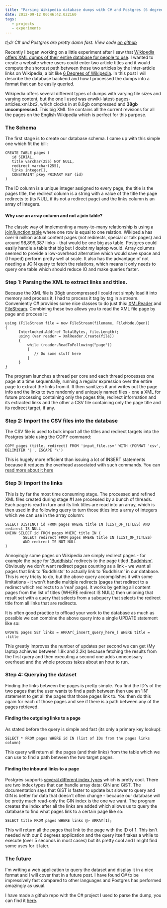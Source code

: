 ```yaml
---
title: "Parsing Wikipedia database dumps with C# and Postgres (6 degrees of Wikipedia)"
date: 2012-09-12 00:46:42.022160
tags:
   - projects
   - experiments
---
```


*tl;dr C# and Postgres are pretty damn fast. View code [on github](https://github.com/orf/Wikipedia-XML-Processor)*

Recently I began working on a little experiment after I saw that [Wikipedia offers XML dumps of their entire database for people to use](https://dumps.wikimedia.org/enwiki/latest/). I wanted to create a website where users could enter two article titles and it would compute the shortest path between those two articles by the inter-article links on Wikipedia, a bit like [6 Degrees of Wikipedia](https://mu.netsoc.ie/wiki/). In this post I will describe the database backend and how I processed the dumps into a format that can be easily queried.

Wikipedia offers several different types of dumps with varying file sizes and varying content, but the one I used was enwiki-latest-pages-articles.xml.bz2, which clocks in at 8.6gb compressed and __38gb uncompressed__. This big XML file contains all the current revisions for all the pages on the English Wikipedia which is perfect for this purpose.

### The Schema
The first stage is to create our database schema. I came up with this simple one which fit the bill:


    CREATE TABLE pages (
       id SERIAL,
       title varchar(255) NOT NULL,
       redirect varchar(255),
       links integer[],
       CONSTRAINT pkey PRIMARY KEY (id)
    )


The ID column is a unique integer assigned to every page, the title is the pages title, the redirect column is a string with a value of the title the page redirects to (its NULL if its not a redirect page) and the links column is an array of integers.

#### Why use an array column and not a join table?
The classic way of implementing a many-to-many relationship is using a [join/junction table](https://en.wikipedia.org/wiki/Junction_table) where one row is equal to one relation. Wikipedia has over 6 million actual content pages (not redirects, special or talk pages) and around 98,899,387 links - that would be one big ass table. Postgres could easily handle a table that big but I doubt my laptop would. Array columns seemed to provide a low-overhead alternative which would save space and (I hoped) perform pretty well at scale. It also has the advantage of not needing a JOIN query to fetch the relations, which means it only needs to query one table which should reduce IO and make queries faster.

### Step 1: Parsing the XML to extract links and titles.
Because the XML file is 38gb uncompressed I could not simply load it into memory and process it, I had to process it tag by tag in a stream. Conveniently C# provides some nice classes to do just this: [XMLReader](https://msdn.microsoft.com/en-us/library/system.xml.xmlreader.aspx) and [FileStream](https://msdn.microsoft.com/en-us/library/system.io.filestream(v=vs.110).aspx). Combining these two allows you to read the XML file page by page and process it:


    using (FileStream file = new FileStream(filename, FileMode.Open))
    {
          Interlocked.Add(ref TotalBytes, file.Length);
          using (var reader = XmlReader.Create(file))
          {
              while (reader.ReadToFollowing("page"))
              {
                 // Do some stuff here
              }
          }
    }


The program launches a thread per core and each thread processes one page at a time sequentially, running a regular expression over the entire page to extract the links from it. It then sanitizes it and writes out the page info and the links to two randomly and uniquely named files - one a XML for future processing containing only the pages title, redirect information and its extracted links and the other a CSV file containing only the page title and its redirect target, if any.

### Step 2: Import the CSV files into the database
The CSV file is used to bulk import all the titles and redirect targets into the Postgres table using the COPY command:


    COPY pages (title, redirect) FROM 'input_file.csv' WITH (FORMAT 'csv', DELIMITER '|', ESCAPE '\')

This is hugely more efficient than issuing a lot of INSERT statements because it reduces the overhead associated with such commands. You can [read more about it here](https://www.postgresql.org/docs/9.2/static/sql-copy.html)

### Step 3: Import the links
This is by far the most time consuming stage. The processed and refined XML files created during stage #1 are processed by a bunch of threads. Each page is read in turn and its link titles are read into an array, which is then used in the following query to turn those titles into a array of integers which we can use in the array column:


    SELECT DISTINCT id FROM pages WHERE title IN (LIST_OF_TITLES) AND redirect IS NULL
    UNION SELECT id FROM pages WHERE title IN (
            SELECT redirect FROM pages WHERE title IN (LIST_OF_TITLES) 
            AND redirect IS NOT NULL
    )

Annoyingly some pages on Wikipedia are simply redirect pages - for example the page for ['Buddhists'](https://en.wikipedia.org/wiki/Buddhists) redirects to the page titled [ 'Buddhism'](https://en.wikipedia.org/wiki/Buddhism). Obviously we don't want redirect pages counting as a link - we want all pages that link to 'Buddhists' to actually link to 'Buddhism' in our database. This is very tricky to do, but the above query accomplishes it with some limitations - it won't handle multiple redirects (pages that redirect to a redirect which redirects to a 'real' page). It works by getting all content pages from the list of titles (WHERE redirect IS NULL) then unioning that result set with a query that selects from a subquery that selects the redirect title from all links that are redirects. 

It is often good practice to offload your work to the database as much as possible we can combine the above query into a single UPDATE statement like so:


    UPDATE pages SET links = ARRAY(_insert_query_here_) WHERE title = :title

This greatly improves the number of updates per second we can get (My laptop achieves between 1.8k and 2.2k) because fetching the results from the first query and then executing a second one adds unnecessary overhead and the whole process takes about an hour to run.

### Step 4: Querying the dataset
Finding the links between the pages is pretty simple. You find the ID's of the two pages that the user wants to find a path between then use an 'IN' statement to get all the pages that those pages link to. You then do this again for each of those pages and see if there is a path between any of the pages retrieved.

#### Finding the outgoing links to a page
As stated before the query is simple and fast (its only a primary key lookup):


    SELECT * FROM pages WHERE id IN (list of IDs from the pages links column)

This query will return all the pages (and their links) from the table which we can use to find a path between the two target pages.

#### Finding the inbound links to a page
Postgres supports [several different index types](https://www.postgresql.org/docs/9.2/static/indexes-types.html) which is pretty cool. There are two index types that can handle array data: GIN and GiST. The documentation says that GiST is faster to update but slower to query and GIN is better for data that doesn't often change - because our database will be pretty much read-only the GIN index is the one we want. The program creates the index after all the links are added which allows us to query the database to find what pages link to a certain page like so:


    SELECT title FROM pages WHERE links @> ARRAY[1];

This will return all the pages that link to the page with the ID of 1. This isn't needed with our 6 degrees application and the query itself takes a while to execute (over 5 seconds in most cases) but its pretty cool and I might find some uses for it later.

### The future
I'm writing a web application to query the dataset and display it in a nice format and I will cover that in a future post. I have found C# to be impressively fast compared to other languages and Postgres has performed amazingly as usual. 

I have made a github repo with the C# project I used to parse the dump, you can find it [here](https://github.com/orf/Wikipedia-XML-Processor).
    